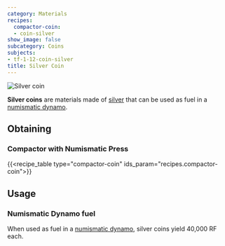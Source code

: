 ```yaml
---
category: Materials
recipes:
  compactor-coin:
  - coin-silver
show_image: false
subcategory: Coins
subjects:
- tf-1-12-coin-silver
title: Silver Coin
---
```


![Silver coin](/images/docs/1.12/thermal-foundation/coin-silver.png)


**Silver coins** are materials made of [silver](../silver-ingot/) that can be
used as fuel in a [numismatic dynamo](../../thermal-expansion/numismatic-dynamo/).


Obtaining
---------

### Compactor with Numismatic Press
{{<recipe_table type="compactor-coin" ids_param="recipes.compactor-coin">}}


Usage
-----

### Numismatic Dynamo fuel
When used as fuel in a [numismatic dynamo](../../thermal-expansion/numismatic-dynamo/), silver
coins yield 40,000 RF each.
